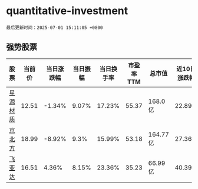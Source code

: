 # quantitative-investment

`最后更新时间：2025-07-01 15:11:05 +0800`

## 强势股票

|股票|当前价|当日涨跌幅|当日振幅|当日换手率|市盈率TTM|总市值|近10日涨跌幅|
|----|----|----|----|----|----|----|----|
|[星源材质](https://xueqiu.com/S/SZ300568)|12.51|-1.34%|9.07%|17.23%|55.37|168.0亿|22.89%|
|[京北方](https://xueqiu.com/S/SZ002987)|18.99|-8.92%|9.3%|15.99%|53.18|164.77亿|27.36%|
|[飞亚达](https://xueqiu.com/S/SZ000026)|16.51|4.36%|8.15%|23.36%|35.23|66.99亿|40.39%|

